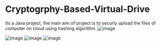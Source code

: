 # Cryptogrphy-Based-Virtual-Drive
Its a Java project, the main aim of project is to securly upload the files of computer on cloud using hashing algorithm.
![image](https://user-images.githubusercontent.com/91844463/136554221-e29e5885-8569-4c79-8a04-06eb3b38499e.png)

![image](https://user-images.githubusercontent.com/91844463/136554250-454252eb-c9da-48cb-9dcd-77fbc83f2e7c.png)
![image](https://user-images.githubusercontent.com/91844463/136555090-216803ca-5dde-4e9f-8d19-8fd89e91a906.png)
![image](https://user-images.githubusercontent.com/91844463/136555123-bf9cf3c5-2402-4363-9930-e67e8f187de4.png)
